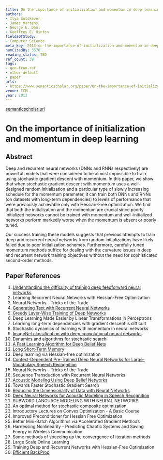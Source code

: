 ```yaml
---
title: On the importance of initialization and momentum in deep learning
authors:
- Ilya Sutskever
- James Martens
- George E. Dahl
- Geoffrey E. Hinton
fieldsOfStudy:
- Computer Science
meta_key: 2013-on-the-importance-of-initialization-and-momentum-in-deep-learning
numCitedBy: 3576
reading_status: TBD
ref_count: 39
tags:
- gen-from-ref
- other-default
- paper
urls:
- https://www.semanticscholar.org/paper/On-the-importance-of-initialization-and-momentum-in-Sutskever-Martens/aa7bfd2304201afbb19971ebde87b17e40242e91?sort=total-citations
venue: ICML
year: 2013
---
```


[semanticscholar url](https://www.semanticscholar.org/paper/On-the-importance-of-initialization-and-momentum-in-Sutskever-Martens/aa7bfd2304201afbb19971ebde87b17e40242e91?sort=total-citations)

# On the importance of initialization and momentum in deep learning

## Abstract

Deep and recurrent neural networks (DNNs and RNNs respectively) are powerful models that were considered to be almost impossible to train using stochastic gradient descent with momentum. In this paper, we show that when stochastic gradient descent with momentum uses a well-designed random initialization and a particular type of slowly increasing schedule for the momentum parameter, it can train both DNNs and RNNs (on datasets with long-term dependencies) to levels of performance that were previously achievable only with Hessian-Free optimization. We find that both the initialization and the momentum are crucial since poorly initialized networks cannot be trained with momentum and well-initialized networks perform markedly worse when the momentum is absent or poorly tuned. 
 
Our success training these models suggests that previous attempts to train deep and recurrent neural networks from random initializations have likely failed due to poor initialization schemes. Furthermore, carefully tuned momentum methods suffice for dealing with the curvature issues in deep and recurrent network training objectives without the need for sophisticated second-order methods.

## Paper References

1. [Understanding the difficulty of training deep feedforward neural networks](2010-understanding-the-difficulty-of-training-deep-feedforward-neural-networks)
2. Learning Recurrent Neural Networks with Hessian-Free Optimization
3. Neural Networks - Tricks of the Trade
4. [Generating Text with Recurrent Neural Networks](2011-generating-text-with-recurrent-neural-networks)
5. [Greedy Layer-Wise Training of Deep Networks](2006-greedy-layer-wise-training-of-deep-networks)
6. Deep Learning Made Easier by Linear Transformations in Perceptrons
7. Learning long-term dependencies with gradient descent is difficult
8. Stochastic dynamics of learning with momentum in neural networks
9. [ImageNet classification with deep convolutional neural networks](2012-alexnet.md)
10. Dynamics and algorithms for stochastic search
11. [A Fast Learning Algorithm for Deep Belief Nets](2006-a-fast-learning-algorithm-for-deep-belief-nets)
12. [Long Short-Term Memory](1997-long-short-term-memory)
13. Deep learning via Hessian-free optimization
14. [Context-Dependent Pre-Trained Deep Neural Networks for Large-Vocabulary Speech Recognition](2012-context-dependent-pre-trained-deep-neural-networks-for-large-vocabulary-speech-recognition)
15. Neural Networks - Tricks of the Trade
16. Sequence Transduction with Recurrent Neural Networks
17. [Acoustic Modeling Using Deep Belief Networks](2012-acoustic-modeling-using-deep-belief-networks)
18. Towards Faster Stochastic Gradient Search
19. [Reducing the Dimensionality of Data with Neural Networks](2006-reducing-the-dimensionality-of-data-with-neural-networks)
20. [Deep Neural Networks for Acoustic Modeling in Speech Recognition](2012-deep-neural-networks-for-acoustic-modeling-in-speech-recognition)
21. SUBWORD LANGUAGE MODELING WITH NEURAL NETWORKS
22. An optimal method for stochastic composite optimization
23. Introductory Lectures on Convex Optimization - A Basic Course
24. Improved Preconditioner for Hessian Free Optimization
25. Better Mini-Batch Algorithms via Accelerated Gradient Methods
26. Harnessing Nonlinearity - Predicting Chaotic Systems and Saving Energy in Wireless Communication
27. Some methods of speeding up the convergence of iteration methods
28. Large Scale Online Learning
29. Training Deep and Recurrent Networks with Hessian-Free Optimization
30. [Efficient BackProp](2012-efficient-backprop)
